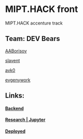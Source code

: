 # MIPT.HACK front

MIPT.HACK accenture track


## Team: DEV Bears

[AABorisov](https://github.com/AABorisov)

[slavent](https://github.com/slavent)

[avk0](https://github.com/avk0)

[evgenywork](https://github.com/evgenywork)

## Links:

#### [Backend](https://github.com/evgenywork/accenture)

#### [Research | Jupyter](https://github.com/avk0/MIPTHack-accenture)

#### [Deployed](https://mipt-hack-devbears.herokuapp.com/)
